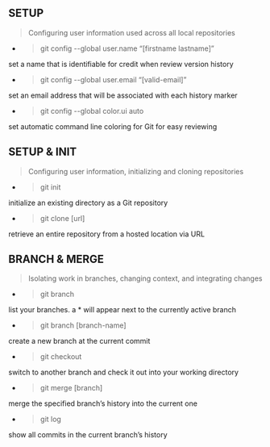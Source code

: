 
## SETUP
>Configuring user information used across all local repositories

- >git config --global user.name “[firstname lastname]”
  
set a name that is identifiable for credit when review version history
- >git config --global user.email “[valid-email]”
  
set an email address that will be associated with each history marker
- >git config --global color.ui auto
  
set automatic command line coloring for Git for easy reviewing

## SETUP & INIT
>Configuring user information, initializing and cloning repositories

- >git init
  
initialize an existing directory as a Git repository
- >git clone [url]
  
retrieve an entire repository from a hosted location via URL

## BRANCH & MERGE
>Isolating work in branches, changing context, and integrating changes

- >git branch
  
list your branches. a * will appear next to the currently active branch
- >git branch [branch-name]
  
create a new branch at the current commit
- >git checkout
  
switch to another branch and check it out into your working directory
- >git merge [branch]
  
merge the specified branch’s history into the current one
- >git log
  
show all commits in the current branch’s history